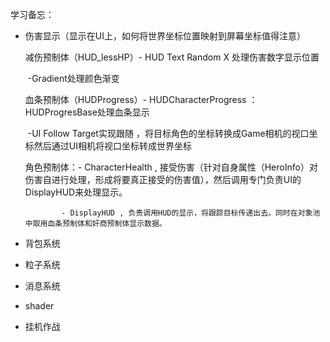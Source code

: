 学习备忘：

- 伤害显示（显示在UI上，如何将世界坐标位置映射到屏幕坐标值得注意）

  减伤预制体（HUD_lessHP）- HUD Text Random X            处理伤害数字显示位置

  ​                                               -Gradient处理颜色渐变

  血条预制体（HUDProgress）- HUDCharacterProgress ： HUDProgresBase处理血条显示  

  ​					       -UI Follow Target实现跟随   ，将目标角色的坐标转换成Game相机的视口坐标然后通过UI相机将视口坐标转成世界坐标

  角色预制体：- CharacterHealth ,  接受伤害（针对自身属性（HeroInfo）对伤害自进行处理，形成将要真正接受的伤害值），然后调用专门负责UI的DisplayHUD来处理显示。

   		      - DisplayHUD , 负责调用HUD的显示，将跟踪目标传递出去。同时在对象池中取用血条预制体和奸商预制体显示数据。





- 背包系统
- 粒子系统

- 消息系统
- shader
- 挂机作战